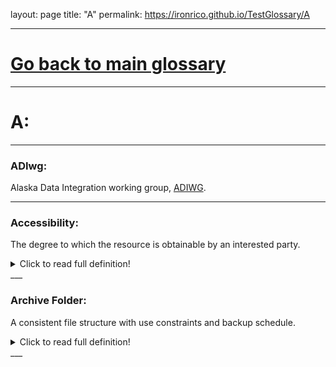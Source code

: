 layout: page
title: "A"
permalink: https://ironrico.github.io/TestGlossary/A
___


# **[Go back to main glossary](https://ironrico.github.io/TestGlossary/)**

___




# **A:** 
___
 

### **ADIwg:** 
Alaska Data Integration working group, [ADIWG](https://www.adiwg.org/).
___
 

### **Accessibility:** 
The degree to which the resource is obtainable by an interested party.
<details>
  <summary>Click to read full definition!</summary>
<p>
The degree to which the resource is obtainable by an interested party. Direct access without constraint would be the most accessible (e.g., resources that may be downloaded without requiring a login), whereas resources that require third-party intervention would be less accessible. [ug] 
</p>
</details>
___


### **Archive Folder:** 
A consistent file structure with use constraints and backup schedule.
<details>
  <summary>Click to read full definition!</summary>
<p>
A consistent file structure with use constraints and backup schedule that houses the definitive record of a project’s data resources. Products in the archive folder are the subject of metadata records and are the versions intended for use and dissemination. Contrast with working folder.
</p>
</details>
___

